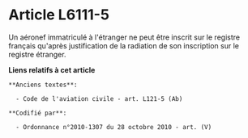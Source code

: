 # Article L6111-5

Un aéronef immatriculé à l'étranger ne peut être inscrit sur le registre français qu'après justification de la radiation de
son inscription sur le registre étranger.

**Liens relatifs à cet article**

	**Anciens textes**:

	  - Code de l'aviation civile - art. L121-5 (Ab)

	**Codifié par**:

	  - Ordonnance n°2010-1307 du 28 octobre 2010 - art. (V)
